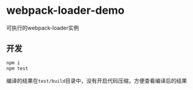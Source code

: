 # webpack-loader-demo

可执行的webpack-loader实例

## 开发
``` bash
npm i
npm test
```
编译的结果在`test/build`目录中，没有开启代码压缩，方便查看编译后的结果
